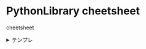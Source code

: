 # PythonLibrary cheetsheet

cheetsheet

<details><summary> テンプレ </summary>
    <details><summary> サブテンプレ </summary>

    ```
    ```

    </details>
</details>

### 例外処理

<details><summary> 例外処理 </summary>
<details><summary> 基本 </summary>

```
try:
    hoge
except NotADirectoryError:
    print("error")

```

</details>
</details>



### 入出力関係

<details><summary> 読み込み書き込み </summary>

<details><summary> csv を読み込む </summary>

```
import re 
import csv

with open(csvfile,encoding="UTF-8") as f:
    for line in csv.reader(f):
        x = list(line)
```

</details>



<details><summary> csvを書き込む </summary>

```
with open(csvfile, 'w') as f:
    writer = csv.writer(f)
    writer.writerow(["year", "80s","90s","00s","10s"])
```

</details>


<details><summary> ファイルを読み込む </summary>

```
with open(file,encoding="UTF-8") as f:
    for line in f:
        x = re.split('[,\n()]',line)
```

</details>


<details><summary> ファイルを書き込む </summary>

```
with open(file, 'w') as f:
    f.write("\n")
```

</details>

</details>


<details><summary> ファイルパス参照 </summary>
<details><summary> 現在パスにあるフォルダ一覧 </summary>

```
import os
os.listdir(os.getcwd())
```

</details>
</details>


### 距離尺度

<details><summary> コサイン類似度 </summary>

```
def cos_sim(v1, v2):
    return np.dot(v1, v2) / (np.linalg.norm(v1) * np.linalg.norm(v2))
```

</details>

### クラスタリング 

<details><summary> TSNE </summary>

```
from sklearn.manifold import TSNE
TSNE(n_components=2, random_state=0).fit_transform(all_array)
```

</details>

### プロットする時


<details><summary> 二次元上にラベルとともにプロットする時 </summary>

```
from matplotlib.backends.backend_pdf import PdfPages
import matplotlib.pyplot as plt

for v,label,name in zip(vectors,labels,names):
    plt.plot(v[0],v[1],'o')
    print(name,label)
    plt.annotate(name, xy=(v[0],v[1]))
plt.show()
pp = PdfPages("clustering.pdf")
pp.savefig()
pp.close()
```

</details>
